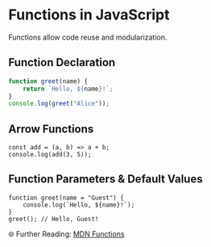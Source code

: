 # Functions in JavaScript

Functions allow code reuse and modularization.

## Function Declaration
```js
function greet(name) {
    return `Hello, ${name}!`;
}
console.log(greet("Alice"));
```

## Arrow Functions
```
const add = (a, b) => a + b;
console.log(add(3, 5));
```

## Function Parameters & Default Values
```
function greet(name = "Guest") {
    console.log(`Hello, ${name}!`);
}
greet(); // Hello, Guest!
```

🌐 Further Reading: [MDN Functions]([url](https://developer.mozilla.org/en-US/docs/Web/JavaScript/Guide/Functions))
